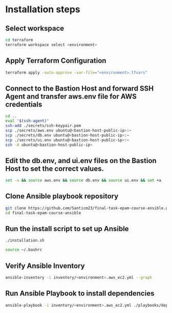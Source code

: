 # Installation steps

## Select workspace
```bash
cd terraform
terraform workspace select <environment>
```

## Apply Terraform Configuration
```bash
terraform apply -auto-approve -var-file="<environment>.tfvars"
```

## Connect to the Bastion Host and forward SSH Agent and transfer aws.env file for AWS credentials
```bash
cd ..
eval "$(ssh-agent)"
ssh-add ./secrets/ssh-keypair.pem
scp ./secrets/aws.env ubuntu@<bastion-host-public-ip>:~
scp ./secrets/db.env ubuntu@<bastion-host-public-ip>:~
scp ./secrets/ui.env ubuntu@<bastion-host-public-ip>:~
ssh -A ubuntu@<bastion-host-public-ip>
```

## Edit the db.env, and ui.env files on the Bastion Host to set the correct values.
```bash
set -a && source aws.env && source db.env && source ui.env && set +a
```

## Clone Ansible playbook repository
```bash
git clone https://github.com/Santicm23/final-task-epam-course-ansible.git
cd final-task-epam-course-ansible
```

## Run the install script to set up Ansible
```bash
./installation.sh
```
```bash
source ~/.bashrc
```

## Verify Ansible Inventory
```bash
ansible-inventory -i inventory/<environment>.aws_ec2.yml --graph
```

## Run Ansible Playbook to install dependencies
```bash
ansible-playbook -i inventory/<environment>.aws_ec2.yml ./playbooks/dependencies.yml
```
